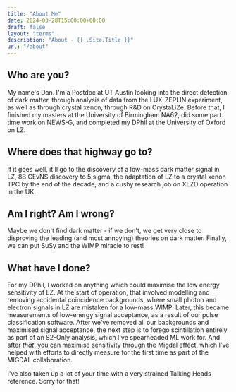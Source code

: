```yaml
---
title: "About Me"
date: 2024-03-28T15:00:00+00:00
draft: false
layout: "terms"
description: "About - {{ .Site.Title }}"
url: "/about"
---
```


## Who are you?

My name's Dan. I'm a Postdoc at UT Austin looking into the direct detection of dark matter, through analysis of data from the LUX-ZEPLIN experiment, as well as through crystal xenon, through R&D on CrystaLiZe. Before that, I finished my masters at the University of Birmingham NA62, did some part time work on NEWS-G, and completed my DPhil at the University of Oxford on LZ.

## Where does that highway go to?

If it goes well, it'll go to the discovery of a low-mass dark matter signal in LZ, 8B CEvNS discovery to 5 sigma, the adaptation of LZ to a crystal xenon TPC by the end of the decade, and a cushy research job on XLZD operation in the UK.

## Am I right? Am I wrong?

Maybe we don't find dark matter - if we don't, we get very close to disproving the leading (and most annoying) theories on dark matter. Finally, we can put SuSy and the WIMP miracle to rest!

## What have I done?

For my DPhil, I worked on anything which could maximise the low energy sensitivity of LZ. At the start of operation, that involved modelling and removing accidental coincidence backgrounds, where small photon and electron signals in LZ are mistaken for a low-mass WIMP. Later, this became measurements of low-energy signal acceptance, as a result of our pulse classification software. After we've removed all our backgrounds and maximised signal acceptance, the next step is to forego scintillation entirely as part of an S2-Only analysis, which I've spearheaded ML work for. And after *that*, you can maximise sensitivity through the Migdal effect, which I've helped with efforts to directly measure for the first time as part of the MIGDAL collaboration.

I've also taken up a lot of your time with a very strained Talking Heads reference. Sorry for that!